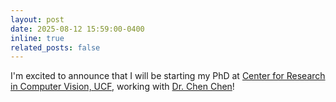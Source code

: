 ```yaml
---
layout: post
date: 2025-08-12 15:59:00-0400
inline: true
related_posts: false
---
```


I'm excited to announce that I will be starting my PhD at [Center for Research in Computer Vision, UCF](https://www.crcv.ucf.edu/), working with [Dr. Chen Chen](https://www.crcv.ucf.edu/chenchen/index.html)!
